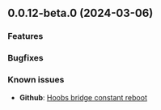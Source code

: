 ## 0.0.12-beta.0 (2024-03-06)

### Features

### Bugfixes

### Known issues
- **Github**: [Hoobs bridge constant reboot](https://github.com/smhex/homebridge-wled-ws/issues/39)


